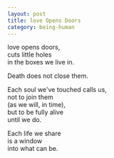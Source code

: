 ```yaml
---
layout: post
title: love Opens Doors
category: being-human
---
```


love opens doors,  
cuts little holes  
in the boxes we live in.

Death does not close them.

Each soul we've touched calls us,  
not to join them  
(as we will, in time),  
but to be fully alive  
until we do.

Each life we share  
is a window  
into what can be.

